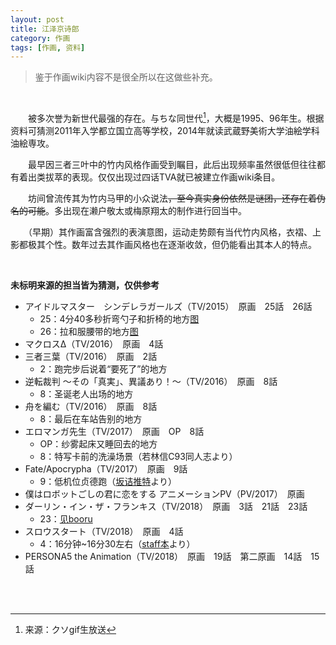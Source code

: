 ```yaml
---
layout: post
title: 江泽京诗郎
category: 作画
tags: [作画, 资料]
---
```


> 鉴于作画wiki内容不是很全所以在这做些补充。  

<br/>

　　被多次誉为新世代最强的存在。与ちな同世代[^1]，大概是1995、96年生。根据资料可猜测2011年入学都立国立高等学校，2014年就读武蔵野美術大学油絵学科油絵専攻。

　　最早因三者三叶中的竹内风格作画受到瞩目，此后出现频率虽然很低但往往都有着出类拔萃的表现。仅仅出现过四话TVA就已被建立作画wiki条目。  

　　坊间曾流传其为竹内马甲的小众说法~~，至今真实身份依然是谜团，还存在着伪名的可能~~。多出现在濑户敬太或梅原翔太的制作进行回当中。

　　（早期）其作画富含强烈的表演意图，运动走势颇有当代竹内风格，衣褶、上影都极其个性。数年过去其作画风格也在逐渐收敛，但仍能看出其本人的特点。

<br/>

**未标明来源的担当皆为猜测，仅供参考**  

* アイドルマスター　シンデレラガールズ（TV/2015）　原画　25話　26話  
  * 25：4分40多秒折弯勺子和折椅的地方[图](http://ww2.sinaimg.cn/mw690/97de980agw1f523pi90rtj20fe08nq4m.jpg)
  * 26：拉和服腰带的地方[图](http://ww2.sinaimg.cn/mw690/97de980agw1f523pwnxo1j20fe08nq4g.jpg)  
* マクロスΔ（TV/2016）　原画　4話 
* 三者三葉（TV/2016）　原画　2話  
  * 2：跑完步后说着“要死了”的地方  
* 逆転裁判 ～その「真実」、異議あり！～（TV/2016）　原画　8話  
  * 8：圣诞老人出场的地方  
* 舟を編む（TV/2016）　原画　8話  
  * 8：最后在车站告别的地方  
* エロマンガ先生（TV/2017）　原画　OP　8話  
  * OP：纱雾起床又睡回去的地方
  * 8：特写卡前的洗澡场景（若林信C93同人志より）  
* Fate/Apocrypha（TV/2017）　原画　9話
  * 9：低机位贞德跑（[坂诘推特](https://twitter.com/to__kage/status/948073015312506880)より）
* 僕はロボットごしの君に恋をする アニメーションPV（PV/2017）　原画
* ダーリン・イン・ザ・フランキス（TV/2018）　原画　3話　21話　23話
  * 23：[见booru](https://www.sakugabooru.com/post/show/51721)
* スロウスタート（TV/2018）　原画　4話
  * 4：16分钟~16分30左右（[staff本](https://wx2.sinaimg.cn/large/70921969gy1fuh5g6qmu5j22c0340u0x.jpg)より）
* PERSONA5 the Animation（TV/2018）　原画　19話　第二原画　14話　15話

<br/>
<br/>

[^1]: 来源：クソgif生放送
